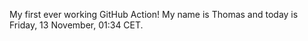 My first ever working GitHub Action!
My name is Thomas and today is Friday, 13 November, 01:34 CET. 
